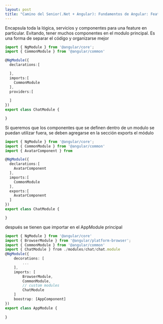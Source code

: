 ```yaml
---
layout: post
title: "Camino del Senior(.Net + Angular): Fundamentos de Angular: Feature Module"
---
```


Encapsula toda la lógica, servicios y componentes para una feature en particular. Evitando, <!--more--> tener muchos componentes en el modulo principal. Es una forma de separar el código y organizarse mejor

```ts
import { NgModule } from '@angular/core';
import { CommonModule } from '@angular/common'

@NgModule({
  declarations:[

  ],
  imports:[
    CommonModule
  ],
  providers:[
    
  ]
})
export class ChatModule {

}
```
Si queremos que los componentes que se definen dentro de un modulo se puedan utilizar fuera, se deben agregarse en la sección exports el módulo
```ts
import { NgModule } from '@angular/core';
import { CommonModule } from '@angular/common'
import { AvatarComponent } from

@NgModule({
  declarations:[
    AvatarComponent
  ],
  imports:[
    CommonModule
  ],
  exports:[
    AvatarComponent
  ]
})
export class ChatModule {

}
```

después se tienen que importar en el AppModule principal

```ts
import { NgModule } from '@angular/core'
import { BrowserModule } from '@angular/platform-browser';
import { CommonModule } from '@angular/common'
import { ChatModule } from ./modules/chat/chat.module
@NgModule({
    decorations: [
        ...
    ],
    imports: [
        BrowserModule,
        CommonModule,
        // custom modules
        ChatModule
    ]
    boostrap: [AppComponent]
})
export class AppModule {
    
}
```

